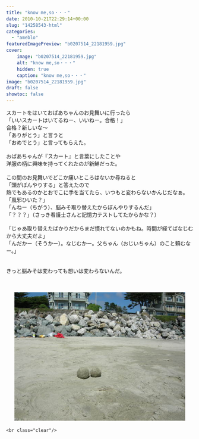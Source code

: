```yaml
---
title: "know me,so・・・"
date: 2010-10-21T22:29:14+00:00
slug: "14258543-html"
categories:
  - "ameblo"
featuredImagePreview: "b0207514_22181959.jpg"
cover:
    image: "b0207514_22181959.jpg"
    alt: "know me,so・・・"
    hidden: true
    caption: "know me,so・・・"
image: "b0207514_22181959.jpg"
draft: false
showtoc: false
---
```

スカートをはいておばあちゃんのお見舞いに行ったら<br/>
「いいスカートはいてるねー、いいねー。合格！」<br/>
合格？新しいな～<br/>
「ありがとう」と言うと<br/>
「おめでとう」と言ってもらえた。<br/>
<br/>
おばあちゃんが『スカート』と言葉にしたことや<br/>
洋服の柄に興味を持ってくれたのが新鮮だった。<br/>
<br/>
この間のお見舞いでどこか痛いところはないか尋ねると<br/>
「頭がぼんやりする」と答えたので<br/>
熱でもあるのかとおでこに手を当てたら、いつもと変わらないかんじだなぁ。<br/>
「風邪ひいた？」<br/>
「んねー（ちがう）、脳みそ取り替えたからぼんやりするんだ」<br/>
「？？？」（さっき看護士さんと記憶力テストしてたからかな？）<br/>
<br/>
「じゃあ取り替えたばかりだからまだ慣れてないのかもね。時間が経てばなじむから大丈夫だよ」<br/>
「んだかー（そうかー）。なじむかー。父ちゃん（おじいちゃん）のこと頼むなー。」<br/>
<br/>
<br/>
きっと脳みそは変わっても想いは変わらないんだ。<br/>
<br/>
<br/>
<center><a href="b0207514_22181959.jpg" rel="nofollow"><img src="b0207514_22181959.jpg" alt="know me,so・・・_b0207514_22181959.jpg" class="IMAGE_MID" height="345" width="460"/></a></center>

    <br class="clear"/>